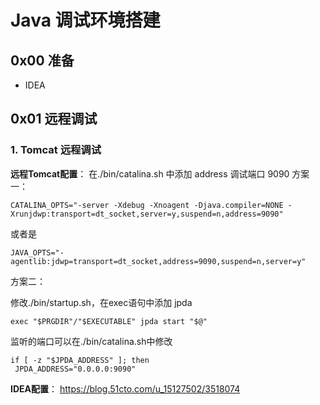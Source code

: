# Java 调试环境搭建

## 0x00 准备

- IDEA

## 0x01 远程调试

### 1. Tomcat 远程调试

**远程Tomcat配置**： 
在./bin/catalina.sh 中添加 address 调试端口 9090
方案一：
```
CATALINA_OPTS="-server -Xdebug -Xnoagent -Djava.compiler=NONE -Xrunjdwp:transport=dt_socket,server=y,suspend=n,address=9090" 

```
或者是
```
JAVA_OPTS="-agentlib:jdwp=transport=dt_socket,address=9090,suspend=n,server=y"
```
方案二：


修改./bin/startup.sh，在exec语句中添加 jpda

```
exec "$PRGDIR"/"$EXECUTABLE" jpda start "$@"
```
监听的端口可以在./bin/catalina.sh中修改

```
if [ -z "$JPDA_ADDRESS" ]; then
 JPDA_ADDRESS="0.0.0.0:9090"
```


**IDEA配置**：
https://blog.51cto.com/u_15127502/3518074

